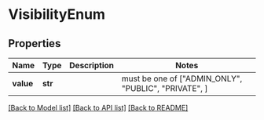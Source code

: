 # VisibilityEnum

## Properties
Name | Type | Description | Notes
------------ | ------------- | ------------- | -------------
**value** | **str** |  |  must be one of ["ADMIN_ONLY", "PUBLIC", "PRIVATE", ]

[[Back to Model list]](../README.md#documentation-for-models) [[Back to API list]](../README.md#documentation-for-api-endpoints) [[Back to README]](../README.md)


